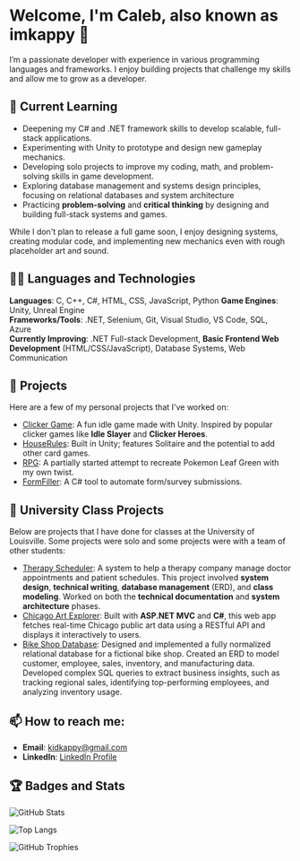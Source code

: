 # Welcome, I'm Caleb, also known as imkappy 👋

I’m a passionate developer with experience in various programming languages and frameworks. I enjoy building projects that challenge my skills and allow me to grow as a developer.

## 🌱 Current Learning
- Deepening my C# and .NET framework skills to develop scalable, full-stack applications.
- Experimenting with Unity to prototype and design new gameplay mechanics.
- Developing solo projects to improve my coding, math, and problem-solving skills in game development.
- Exploring database management and systems design principles, focusing on relational databases and system architecture
- Practicing **problem-solving** and **critical thinking** by designing and building full-stack systems and games.

While I don't plan to release a full game soon, I enjoy designing systems, creating modular code, and implementing new mechanics even with rough placeholder art and sound.

## 🧑‍💻 Languages and Technologies
**Languages**: C, C++, C#, HTML, CSS, JavaScript, Python
**Game Engines**: Unity, Unreal Engine  
**Frameworks/Tools**: .NET, Selenium, Git, Visual Studio, VS Code, SQL, Azure  
**Currently Improving**: .NET Full-stack Development, **Basic Frontend Web Development** (HTML/CSS/JavaScript), Database Systems, Web Communication

## 🔧 Projects
Here are a few of my personal projects that I've worked on:

- [Clicker Game](https://github.com/imkappy/Clicker-Game): A fun idle game made with Unity. Inspired by popular clicker games like **Idle Slayer** and **Clicker Heroes**.
- [HouseRules](https://github.com/imkappy/HouseRules): Built in Unity; features Solitaire and the potential to add other card games.
- [RPG](https://github.com/imkappy/RPG): A partially started attempt to recreate Pokemon Leaf Green with my own twist.
- [FormFiller](https://github.com/imkappy/FormFiller): A C# tool to automate form/survey submissions. 

## 🏫 University Class Projects
Below are projects that I have done for classes at the University of Louisville. Some projects were solo and some projects were with a team of other students:

- [Therapy Scheduler](https://github.com/imkappy/Therapy-Scheduler): A system to help a therapy company manage doctor appointments and patient schedules. This project involved **system design**, **technical writing**, **database management** (ERD), and **class modeling**. Worked on both the **technical documentation** and **system architecture** phases.
- [Chicago Art Explorer](https://github.com/imkappy/Chicago-Art-Explorer): Built with **ASP.NET MVC** and **C#**, this web app fetches real-time Chicago public art data using a RESTful API and displays it interactively to users.
- [Bike Shop Database](https://github.com/imkappy/BikeShopDB): Designed and implemented a fully normalized relational database for a fictional bike shop. Created an ERD to model customer, employee, sales, inventory, and manufacturing data. Developed complex SQL queries to extract business insights, such as tracking regional sales, identifying top-performing employees, and analyzing inventory usage.


## 📫 How to reach me:
- **Email**: [kidkappy@gmail.com](mailto:kidkappy@gmail.com)
- **LinkedIn**: [LinkedIn Profile](https://www.linkedin.com/in/caleb-caplinger-6109b316b/)

## 🏆 Badges and Stats

![GitHub Stats](https://github-readme-stats.vercel.app/api?username=imkappy&show_icons=true&hide_title=tru)

![Top Langs](https://github-readme-stats.vercel.app/api/top-langs/?username=imkappy&layout=compact)

![GitHub Trophies](https://github-profile-trophy.vercel.app/?username=imkappy&theme=gruvbox)
